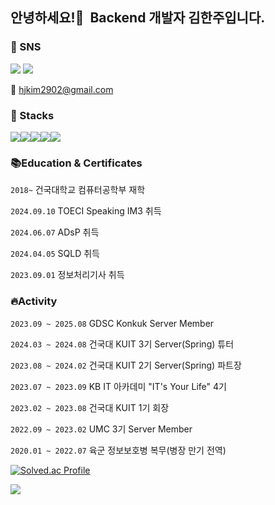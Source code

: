 ## 안녕하세요!🙌  Backend 개발자 김한주입니다.

### 🤝 SNS
<a href="https://leapday.tistory.com/" target="_blank"><img src="https://img.shields.io/badge/Tistory-000000?style=flat-square&logo=Tistory&logoColor=white"/></a>
<a href="https://www.instagram.com/1week_0/" target="_blank"><img src="https://img.shields.io/badge/Instagram-E4405F?style=flat-square&logo=Instagram&logoColor=white"/></a>

📧 hjkim2902@gmail.com

### 🙋 Stacks

<img src="https://img.shields.io/badge/spring-6DB33F?style=for-the-badge&logo=spring&logoColor=white"/><img src="https://img.shields.io/badge/SpringBoot-6DB33F?style=for-the-badge&logo=Spring&logoColor=white"/><img src="https://img.shields.io/badge/mysql-4479A1?style=for-the-badge&logo=mysql&logoColor=white"/><img src="https://img.shields.io/badge/aws-232F3E?style=for-the-badge&logo=amazonaws&logoColor=white"/><img src="https://img.shields.io/badge/IntelliJ IDEA-important?style=for-the-badge&logo=IntelliJ-IDEA&logoColor=#181717"/>


### 📚**Education & Certificates**

`2018~` 건국대학교 컴퓨터공학부 재학

`2024.09.10` TOECI Speaking IM3 취득

`2024.06.07` ADsP 취득

`2024.04.05` SQLD 취득

`2023.09.01` 정보처리기사 취득

### 🔥**Activity**

`2023.09 ~ 2025.08` GDSC Konkuk Server Member

`2024.03 ~ 2024.08` 건국대 KUIT 3기 Server(Spring) 튜터

`2023.08 ~ 2024.02` 건국대 KUIT 2기 Server(Spring) 파트장

`2023.07 ~ 2023.09` KB IT 아카데미 "IT's Your Life" 4기

`2023.02 ~ 2023.08` 건국대 KUIT 1기 회장

`2022.09 ~ 2023.02` UMC 3기 Server Member

`2020.01 ~ 2022.07` 육군 정보보호병 복무(병장 만기 전역)

[![Solved.ac Profile](http://mazassumnida.wtf/api/generate_badge?boj=rlagkswn00)](https://solved.ac/rlagkswn00)

![](https://github-readme-stats.vercel.app/api?username=rlagkswn00&show_icons=true)
